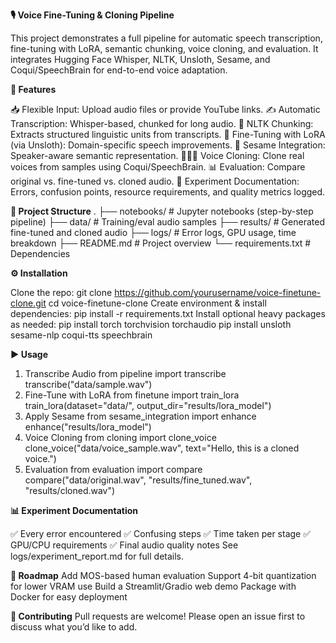 **🎙️ Voice Fine-Tuning & Cloning Pipeline**


This project demonstrates a full pipeline for automatic speech transcription, fine-tuning with LoRA, semantic chunking, voice cloning, and evaluation. It integrates Hugging Face Whisper, NLTK, Unsloth, Sesame, and Coqui/SpeechBrain for end-to-end voice adaptation.


**🚀 Features**


📥 Flexible Input: Upload audio files or provide YouTube links.
✍️ Automatic Transcription: Whisper-based, chunked for long audio.
🧩 NLTK Chunking: Extracts structured linguistic units from transcripts.
🔧 Fine-Tuning with LoRA (via Unsloth): Domain-specific speech improvements.
🌱 Sesame Integration: Speaker-aware semantic representation.
🧑‍🤝‍🧑 Voice Cloning: Clone real voices from samples using Coqui/SpeechBrain.
📊 Evaluation: Compare original vs. fine-tuned vs. cloned audio.
📄 Experiment Documentation: Errors, confusion points, resource requirements, and quality metrics logged.


**📂 Project Structure**
.
├── notebooks/             # Jupyter notebooks (step-by-step pipeline)
├── data/                  # Training/eval audio samples
├── results/               # Generated fine-tuned and cloned audio
├── logs/                  # Error logs, GPU usage, time breakdown
├── README.md              # Project overview
└── requirements.txt       # Dependencies


**⚙️ Installation**


Clone the repo:
git clone https://github.com/yourusername/voice-finetune-clone.git
cd voice-finetune-clone
Create environment & install dependencies:
pip install -r requirements.txt
Install optional heavy packages as needed:
pip install torch torchvision torchaudio
pip install unsloth sesame-nlp coqui-tts speechbrain


**▶️ Usage**


1. Transcribe Audio
from pipeline import transcribe
transcribe("data/sample.wav")
2. Fine-Tune with LoRA
from finetune import train_lora
train_lora(dataset="data/", output_dir="results/lora_model")
3. Apply Sesame
from sesame_integration import enhance
enhance("results/lora_model")
4. Voice Cloning
from cloning import clone_voice
clone_voice("data/voice_sample.wav", text="Hello, this is a cloned voice.")
5. Evaluation
from evaluation import compare
compare("data/original.wav", "results/fine_tuned.wav", "results/cloned.wav")


**📊 Experiment Documentation**


✅ Every error encountered
✅ Confusing steps
✅ Time taken per stage
✅ GPU/CPU requirements
✅ Final audio quality notes
See logs/experiment_report.md for full details.


**🔮 Roadmap**
 Add MOS-based human evaluation
 Support 4-bit quantization for lower VRAM use
 Build a Streamlit/Gradio web demo
 Package with Docker for easy deployment

 
**🤝 Contributing**
Pull requests are welcome! Please open an issue first to discuss what you’d like to add.
